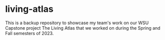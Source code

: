 # living-atlas
This is a backup repository to showcase my team's work on our WSU Capstone project The Living Atlas that we worked on during the Spring and Fall semesters of 2023.
